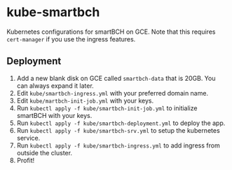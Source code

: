 # kube-smartbch
Kubernetes configurations for smartBCH on GCE. Note that this requires `cert-manager` if you use the ingress features.

## Deployment
1. Add a new blank disk on GCE called `smartbch-data` that is 20GB. You can always expand it later.
2. Edit `kube/smartbch-ingress.yml` with your preferred domain name.
3. Edit `kube/martbch-init-job.yml` with your keys.
4. Run `kubectl apply -f kube/smartbch-init-job.yml` to initialize smartBCH with your keys.
5. Run `kubectl apply -f kube/smartbch-deployment.yml` to deploy the app.
6. Run `kubectl apply -f kube/smartbch-srv.yml` to setup the kubernetes service.
7. Run `kubectl apply -f kube/smartbch-ingress.yml` to add ingress from outside the cluster.
8. Profit!
